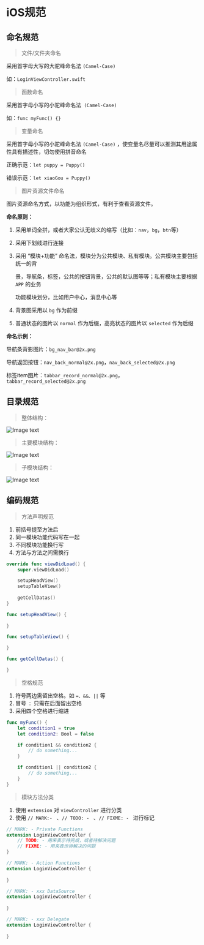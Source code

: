 # iOS规范
## 命名规范

> 文件/文件夹命名

采用首字母大写的大驼峰命名法 `(Camel-Case)`

如：```LoginViewController.swift```



> 函数命名

采用首字母小写的小驼峰命名法` (Camel-Case)`

如：```func myFunc() {}```



>  变量命名

采用首字母小写的小驼峰命名法 `(Camel-Case)` ，使变量名尽量可以推测其用途属性具有描述性，切勿使用拼音命名

正确示范：```let puppy = Puppy()```

错误示范：```let xiaoGou = Puppy()```



> 图片资源文件命名

图片资源命名方式，以功能为组织形式，有利于查看资源文件。



**命名原则：**

1. 采用单词全拼，或者大家公认无岐义的缩写（比如：`nav`，`bg`，`btn`等）

2. 采用下划线进行连接

3. 采用 “模块+功能” 命名法，模块分为公共模块、私有模块。公共模块主要包括统一的背

   景，导航条，标签，公共的按钮背景，公共的默认图等等；私有模块主要根据 `APP` 的业务

   功能模块划分，比如用户中心，消息中心等

4. 背景图采用以 `bg` 作为前缀

5. 普通状态的图片以 `normal` 作为后缀，高亮状态的图片以 `selected` 作为后缀



**命名示例：**

导航条背影图片：`bg_nav_bar@2x.png`

导航返回按钮：`nav_back_normal@2x.png`，`nav_back_selected@2x.png`

标签item图片：`tabbar_record_normal@2x.png`，`tabbar_record_selected@2x.png`





## 目录规范
> 整体结构：

![Image text](/doc/ios_total_structure.png)


> 主要模块结构：

![Image text](/doc/ios_main_structure.png)


> 子模块结构：

![Image text](/doc/ios_sub_structure.png)

## 编码规范

> 方法声明规范

1. 前括号提至方法后
2. 同一模块功能代码写在一起
3. 不同模块功能换行写
4. 方法与方法之间需换行

```swift
override func viewDidLoad() {
    super.viewDidLoad()

    setupHeadView()
    setupTableView()
  
    getCellDatas()
}

func setupHeadView() {
	
}

func setupTableView() {

}

func getCellDatas() {

}
```



> 空格规范
1. 符号两边需留出空格。如 `=、&&、||` 等
2. 冒号 `：` 只需在后面留出空格
3. 采用四个空格进行缩进

```swift
func myFunc() {
    let condition1 = true
    let condition2: Bool = false

    if condition1 && condition2 {
        // do something...
    }

    if condition1 || condition2 {
        // do something...
    }
}
```



> 模块方法分类

1. 使用 `extension` 对 `viewController` 进行分类
2. 使用 `// MARK:- ` 、`// TODO: - ` 、`// FIXME: - ` 进行标记

```swift
// MARK: - Private Functions
extension LoginViewController {
    // TODO: - 用来表示待完成，或者待解决问题
  	// FIXME: - 用来表示待解决的问题
}

// MARK: - Action Functions
extension LoginViewController {
    
}

// MARK: - xxx DataSource
extension LoginViewController {
    
}

// MARK: - xxx Delegate
extension LoginViewController {
    
}
```